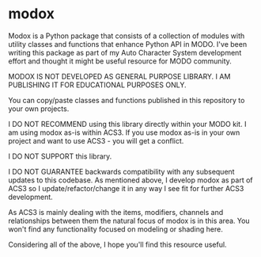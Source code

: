# modox
Modox is a Python package that consists of a collection of modules with utility classes and functions that enhance Python API in MODO.
I've been writing this package as part of my Auto Character System development effort and thought it might be useful resource for MODO community.

MODOX IS NOT DEVELOPED AS GENERAL PURPOSE LIBRARY.
I AM PUBLISHING IT FOR EDUCATIONAL PURPOSES ONLY.

You can copy/paste classes and functions published in this repository to your own projects.

I DO NOT RECOMMEND using this library directly within your MODO kit. I am using modox as-is within ACS3. If you use modox as-is in your own project and want to use ACS3 - you will get a conflict.

I DO NOT SUPPORT this library.

I DO NOT GUARANTEE backwards compatibility with any subsequent updates to this codebase. As mentioned above, I develop modox as part of ACS3 so I update/refactor/change it in any way I see fit for further ACS3 development.

As ACS3 is mainly dealing with the items, modifiers, channels and relationships between them the natural focus of modox is in this area. You won't find any functionality focused on modeling or shading here.

Considering all of the above, I hope you'll find this resource useful.
